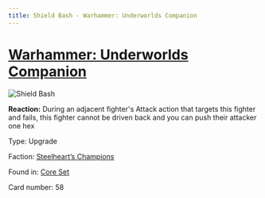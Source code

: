 ```yaml
---
title: Shield Bash - Warhammer: Underworlds Companion
---
```


# [Warhammer: Underworlds Companion](https://guidokessels.github.io/wh-underworlds)

  

![Shield Bash](https://warhammerunderworlds.com/wp-content/uploads/sites/6/2017/12/058_ENG-Shield-Bash.png)

<b>Reaction:</b> During an adjacent fighter's Attack action that targets this fighter and fails, this fighter cannot be driven back and you can push their attacker one hex

Type: Upgrade

Faction: [Steelheart’s Champions](https://guidokessels.github.io/wh-underworlds/factions/steelhearts-champions)

Found in: [Core Set](https://guidokessels.github.io/wh-underworlds/locations/core-set)

Card number: 58
